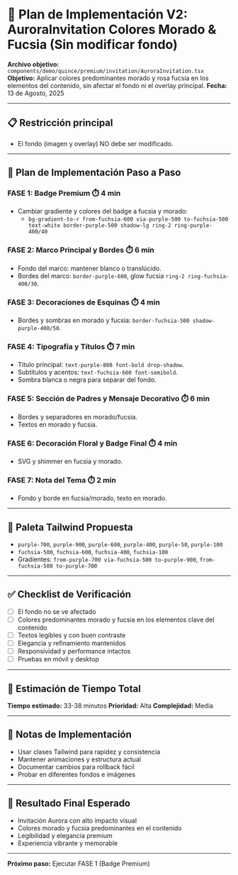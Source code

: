 # 🎨 Plan de Implementación V2: AuroraInvitation Colores Morado & Fucsia (Sin modificar fondo)

**Archivo objetivo:** `components/demo/quince/premium/invitation/AuroraInvitation.tsx`
**Objetivo:** Aplicar colores predominantes morado y rosa fucsia en los elementos del contenido, sin afectar el fondo ni el overlay principal.
**Fecha:** 13 de Agosto, 2025

---

## 📋 **Restricción principal**
- El fondo (imagen y overlay) NO debe ser modificado.

---

## 🔧 **Plan de Implementación Paso a Paso**

### **FASE 1: Badge Premium** ⏱️ 4 min
- Cambiar gradiente y colores del badge a fucsia y morado:
  - `bg-gradient-to-r from-fuchsia-600 via-purple-500 to-fuchsia-500 text-white border-purple-500 shadow-lg ring-2 ring-purple-400/40`

### **FASE 2: Marco Principal y Bordes** ⏱️ 6 min
- Fondo del marco: mantener blanco o translúcido.
- Bordes del marco: `border-purple-600`, glow fucsia `ring-2 ring-fuchsia-400/30`.

### **FASE 3: Decoraciones de Esquinas** ⏱️ 4 min
- Bordes y sombras en morado y fucsia: `border-fuchsia-500 shadow-purple-400/50`.

### **FASE 4: Tipografía y Títulos** ⏱️ 7 min
- Título principal: `text-purple-800 font-bold drop-shadow`.
- Subtítulos y acentos: `text-fuchsia-600 font-semibold`.
- Sombra blanca o negra para separar del fondo.

### **FASE 5: Sección de Padres y Mensaje Decorativo** ⏱️ 6 min
- Bordes y separadores en morado/fucsia.
- Textos en morado y fucsia.

### **FASE 6: Decoración Floral y Badge Final** ⏱️ 4 min
- SVG y shimmer en fucsia y morado.

### **FASE 7: Nota del Tema** ⏱️ 2 min
- Fondo y borde en fucsia/morado, texto en morado.

---

## 🎨 **Paleta Tailwind Propuesta**
- `purple-700`, `purple-900`, `purple-600`, `purple-400`, `purple-50`, `purple-100`
- `fuchsia-500`, `fuchsia-600`, `fuchsia-400`, `fuchsia-100`
- Gradientes: `from-purple-700 via-fuchsia-500 to-purple-900`, `from-fuchsia-500 to-purple-700`

---

## ✅ **Checklist de Verificación**
- [ ] El fondo no se ve afectado
- [ ] Colores predominantes morado y fucsia en los elementos clave del contenido
- [ ] Textos legibles y con buen contraste
- [ ] Elegancia y refinamiento mantenidos
- [ ] Responsividad y performance intactos
- [ ] Pruebas en móvil y desktop

---

## 🚀 **Estimación de Tiempo Total**
**Tiempo estimado:** 33-38 minutos
**Prioridad:** Alta
**Complejidad:** Media

---

## 📝 **Notas de Implementación**
- Usar clases Tailwind para rapidez y consistencia
- Mantener animaciones y estructura actual
- Documentar cambios para rollback fácil
- Probar en diferentes fondos e imágenes

---

## 🎯 **Resultado Final Esperado**
- Invitación Aurora con alto impacto visual
- Colores morado y fucsia predominantes en el contenido
- Legibilidad y elegancia premium
- Experiencia vibrante y memorable

---

**Próximo paso:** Ejecutar FASE 1 (Badge Premium)
